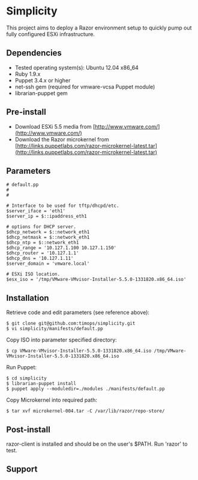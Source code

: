 # Simplicity

This project aims to deploy a Razor environment setup to quickly pump out fully configured ESXi infrastructure.

## Dependencies

* Tested operating system(s): Ubuntu 12.04 x86_64
* Ruby 1.9.x
* Puppet 3.4.x or higher
* net-ssh gem (required for vmware-vcsa Puppet module)
* librarian-puppet gem

## Pre-install

* Download ESXi 5.5 media from [http://www.vmware.com/](http://www.vmware.com/)
* Download the Razor microkernel from [http://links.puppetlabs.com/razor-microkernel-latest.tar](http://links.puppetlabs.com/razor-microkernel-latest.tar)

## Parameters

```Puppet
# default.pp
#
# 

# Interface to be used for tftp/dhcpd/etc.
$server_iface = 'eth1'
$server_ip = $::ipaddress_eth1

# options for DHCP server.
$dhcp_network = $::network_eth1
$dhcp_netmask = $::network_eth1
$dhcp_ntp = $::network_eth1
$dhcp_range = '10.127.1.100 10.127.1.150'
$dhcp_router = '10.127.1.1'
$dhcp_dns = '10.127.1.11'
$server_domain = 'vmware.local'

# ESXi ISO location.
$esx_iso = '/tmp/VMware-VMvisor-Installer-5.5.0-1331820.x86_64.iso'
```

## Installation

Retrieve code and edit parameters (see reference above):

    $ git clone git@github.com:timops/simplicity.git
    $ vi simplicity/manifests/default.pp
    
Copy ISO into parameter specified directory:    
    
    $ cp VMware-VMvisor-Installer-5.5.0-1331820.x86_64.iso /tmp/VMware-VMvisor-Installer-5.5.0-1331820.x86_64.iso
    
Run Puppet:

    $ cd simplicity
    $ librarian-puppet install
    $ puppet apply --moduledir=./modules ./manifests/default.pp
    
Copy Microkernel into required path:

    $ tar xvf microkernel-004.tar -C /var/lib/razor/repo-store/

## Post-install

razor-client is installed and should be on the user's $PATH.  Run 'razor' to test.


## Support
